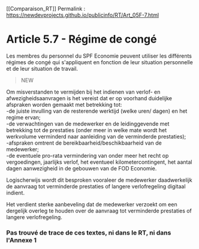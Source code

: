 [[Comparaison_RT]]
Permalink : https://newdevprojects.github.io/publicinfo/RT/Art_05F-7.html

# Article 5.7 - Régime de congé

Les membres du personnel du SPF Economie peuvent utiliser les différents régimes de congé qui s'appliquent en fonction de leur situation personnelle et de leur situation de travail.

> NEW

Om misverstanden te vermijden bij het indienen van verlof- en afwezigheidsaanvragen is het vereist dat er op voorhand duidelijke afspraken worden gemaakt met betrekking tot:  
-de juiste invulling van de resterende werktijd (welke uren/ dagen) en het regime ervan;  
-de verwachtingen van de medewerker en de leidinggevende met betrekking tot de prestaties (onder meer in welke mate wordt het werkvolume verminderd naar aanleiding van de verminderde prestaties);  
-afspraken omtrent de bereikbaarheid/beschikbaarheid van de medewerker;  
-de eventuele pro-rata vermindering van onder meer het recht op vergoedingen, jaarlijks verlof, het eventueel kilometercontingent, het aantal dagen aanwezigheid in de gebouwen van de FOD Economie. 

Logischerwijs wordt dit besproken vooraleer de medewerker daadwerkelijk de aanvraag tot verminderde prestaties of langere verlofregeling digitaal indient. 

Het verdient sterke aanbeveling dat de medewerker verzoekt om een dergelijk overleg te houden over de aanvraag tot verminderde prestaties of langere verlofregeling.

### Pas trouvé de trace de ces textes, ni dans le RT, ni dans l'Annexe 1

